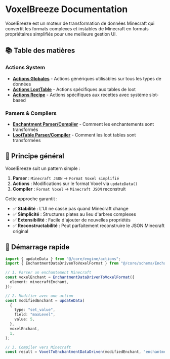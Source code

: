 # VoxelBreeze Documentation

VoxelBreeze est un moteur de transformation de données Minecraft qui convertit
les formats complexes et instables de Minecraft en formats propriétaires
simplifiés pour une meilleure gestion UI.

## 📚 Table des matières

### Actions System

- [**Actions Globales**](./actions-global.md) - Actions génériques utilisables
  sur tous les types de données
- [**Actions LootTable**](./actions-loottable.md) - Actions spécifiques aux
  tables de loot
- [**Actions Recipe**](./actions-recipe.md) - Actions spécifiques aux recettes
  avec système slot-based

### Parsers & Compilers

- [**Enchantment Parser/Compiler**](./enchantment-parser-compiler.md) - Comment
  les enchantements sont transformés
- [**LootTable Parser/Compiler**](./loottable-parser-compiler.md) - Comment les
  loot tables sont transformées

## 🎯 Principe général

VoxelBreeze suit un pattern simple :

1. **Parser** : `Minecraft JSON` → `Format Voxel simplifié`
2. **Actions** : Modifications sur le format Voxel via `updateData()`
3. **Compiler** : `Format Voxel` → `Minecraft JSON` reconstruit

Cette approche garantit :

- ✅ **Stabilité** : L'UI ne casse pas quand Minecraft change
- ✅ **Simplicité** : Structures plates au lieu d'arbres complexes
- ✅ **Extensibilité** : Facile d'ajouter de nouvelles propriétés
- ✅ **Reconstructabilité** : Peut parfaitement reconstruire le JSON Minecraft
  original

## 🚀 Démarrage rapide

```typescript
import { updateData } from "@/core/engine/actions";
import { EnchantmentDataDrivenToVoxelFormat } from "@/core/schema/EnchantmentProps";

// 1. Parser un enchantement Minecraft
const voxelEnchant = EnchantmentDataDrivenToVoxelFormat({
  element: minecraftEnchant,
});

// 2. Modifier avec une action
const modifiedEnchant = updateData(
  {
    type: "set_value",
    field: "maxLevel",
    value: 5,
  },
  voxelEnchant,
  1,
);

// 3. Compiler vers Minecraft
const result = VoxelToEnchantmentDataDriven(modifiedEnchant, "enchantment");
```
